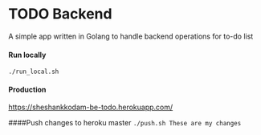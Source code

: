 # TODO Backend 
A simple app written in Golang to handle backend operations for to-do list

#### Run locally 
`./run_local.sh`

#### Production
https://sheshankkodam-be-todo.herokuapp.com/

####Push changes to heroku master
`./push.sh These are my changes`